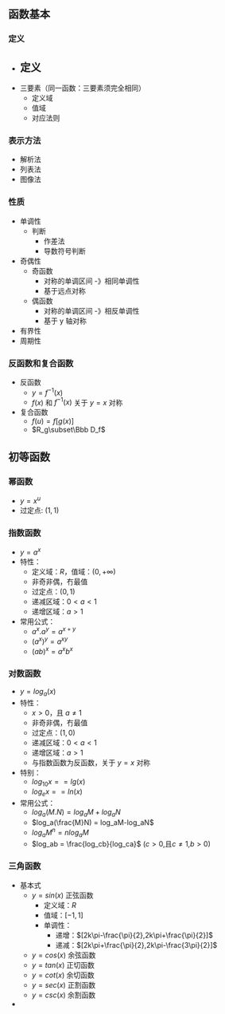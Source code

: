 ## 函数基本

### 定义
- 定义
  - 
- 三要素（同一函数：三要素须完全相同）
  - 定义域
  - 值域
  - 对应法则

### 表示方法
- 解析法
- 列表法
- 图像法
  
### 性质
- 单调性
  - 判断
    - 作差法
    - 导数符号判断
- 奇偶性
  - 奇函数
    - 对称的单调区间 -》相同单调性
    - 基于远点对称
  - 偶函数
    - 对称的单调区间 -》相反单调性
    - 基于 y 轴对称
- 有界性
- 周期性

### 反函数和复合函数
- 反函数
  - $y=f^{-1}(x)$
  - $f(x)$ 和 $f^{-1}(x)$ 关于 $y=x$ 对称 
- 复合函数
  - $f(u)=f[g(x)]$
  - $R_g\subset\Bbb D_f$

## 初等函数
### 幂函数
- $y=x^u$
- 过定点: $(1,1)$
  
### 指数函数
- $y=a^x$
- 特性：
  - 定义域：$R$，值域：$(0,+\infty)$ 
  - 非奇非偶，冇最值
  - 过定点：$(0,1)$
  - 递减区域：$0<a<1$
  - 递增区域：$a>1$
- 常用公式：
  - $a^x.a^y = a^{x+y}$
  - $(a^x)^y = a^{xy}$
  - $(ab)^x = a^xb^x$

### 对数函数
- $y=log_a(x)$
- 特性：
  - $x>0$，且 $a\neq1$
  - 非奇非偶，冇最值
  - 过定点：$(1,0)$
  - 递减区域：$0<a<1$
  - 递增区域：$a>1$
  - 与指数函数为反函数，关于 $y = x$ 对称
- 特别：
  - $log_{10}x == lg(x)$
  - $log_ex == ln(x)$
- 常用公式：
  - $log_a(M.N) = log_aM+log_aN$
  - $log_a(\frac{M}N) = log_aM-log_aN$
  - $log_aM^n = nlog_aM$
  - $log_ab = \frac{log_cb}{log_ca}$ ($c>0$,且$c\neq1$,$b>0$) 

### 三角函数
- 基本式
  - $y=sin(x)$ 正弦函数
    - 定义域：$R$
    - 值域：$[-1,1]$
    - 单调性：
      - 递增：$[2k\pi-\frac{\pi}{2},2k\pi+\frac{\pi}{2}]$
      - 递减：$[2k\pi+\frac{\pi}{2},2k\pi-\frac{3\pi}{2}]$
  - $y=cos(x)$ 余弦函数
  - $y=tan(x)$ 正切函数
  - $y=cot(x)$ 余切函数
  - $y=sec(x)$ 正割函数
  - $y=csc(x)$ 余割函数
- 

